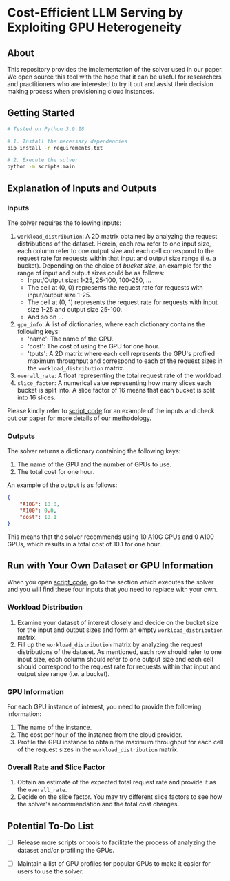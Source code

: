 # Cost-Efficient LLM Serving by Exploiting GPU Heterogeneity

## About
This repository provides the implementation of the solver used in our paper. We open source this tool with the hope that it can be useful for researchers and practitioners who are interested to try it out and assist their decision making process when provisioning cloud instances.

## Getting Started
```bash
# Tested on Python 3.9.18

# 1. Install the necessary dependencies
pip install -r requirements.txt

# 2. Execute the solver
python -m scripts.main
```

## Explanation of Inputs and Outputs
### Inputs
The solver requires the following inputs:
1. `workload_distribution`: A 2D matrix obtained by analyzing the request distributions of the dataset. Herein, each row refer to one input size, each column refer to one output size and each cell correspond to the request rate for requests within that input and output size range (i.e. a bucket). Depending on the choice of *bucket size*, an example for the range of input and output sizes could be as follows:
    - Input/Output size: 1-25, 25-100, 100-250, ...
    - The cell at (0, 0) represents the request rate for requests with input/output size 1-25.
    - The cell at (0, 1) represents the request rate for requests with input size 1-25 and output size 25-100.
    - And so on ...
2. `gpu_info`: A list of dictionaries, where each dictionary contains the following keys:
    - 'name': The name of the GPU.
    - 'cost': The cost of using the GPU for one hour.
    - 'tputs': A 2D matrix where each cell represents the GPU's profiled maximum throughput and correspond to each of the request sizes in the `workload_distribution` matrix.
3. `overall_rate`: A float representing the total request rate of the workload.
4. `slice_factor`: A numerical value representing how many slices each bucket is split into. A slice factor of 16 means that each bucket is split into 16 slices.

Please kindly refer to [script_code](melange/main.py) for an example of the inputs and check out our paper for more details of our methodology.

### Outputs
The solver returns a dictionary containing the following keys:
1. The name of the GPU and the number of GPUs to use.
2. The total cost for one hour.

An example of the output is as follows:
```json
{
    "A10G": 10.0,
    "A100": 0.0,
    "cost": 10.1
}
```
This means that the solver recommends using 10 A10G GPUs and 0 A100 GPUs, which results in a total cost of 10.1 for one hour.


## Run with Your Own Dataset or GPU Information
When you open [script_code](melange/main.py), go to the section which executes the solver and you will find these four inputs that you need to replace with your own.

### Workload Distribution
   1. Examine your dataset of interest closely and decide on the bucket size for the input and output sizes and form an empty `workload_distribution` matrix.
   2. Fill up the `workload_distribution` matrix by analyzing the request distributions of the dataset. As mentioned, each row should refer to one input size, each column should refer to one output size and each cell should correspond to the request rate for requests within that input and output size range (i.e. a bucket).

### GPU Information
For each GPU instance of interest, you need to provide the following information:
   1. The name of the instance.
   2. The cost per hour of the instance from the cloud provider.
   3. Profile the GPU instance to obtain the maximum throughput for each cell of the request sizes in the `workload_distribution` matrix.

### Overall Rate and Slice Factor
 1. Obtain an estimate of the expected total request rate and provide it as the `overall_rate`.
 2. Decide on the slice factor. You may try different slice factors to see how the solver's recommendation and the total cost changes.

## Potential To-Do List
- [ ] Release more scripts or tools to facilitate the process of analyzing the dataset and/or profiling the GPUs.

- [ ] Maintain a list of GPU profiles for popular GPUs to make it easier for users to use the solver.